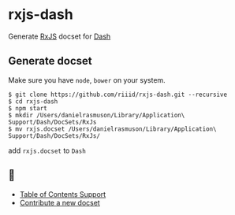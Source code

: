 # rxjs-dash

Generate [RxJS](https://github.com/Reactive-Extensions/RxJS) docset for [Dash](https://kapeli.com/dash)

## Generate docset

Make sure you have `node`, `bower` on your system.

```
$ git clone https://github.com/riiid/rxjs-dash.git --recursive
$ cd rxjs-dash
$ npm start
$ mkdir /Users/danielrasmuson/Library/Application\ Support/Dash/DocSets/RxJs
$ mv rxjs.docset /Users/danielrasmuson/Library/Application\ Support/Dash/DocSets/RxJs/
```

add `rxjs.docset` to `Dash`

## :construction:

* [Table of Contents Support](https://kapeli.com/docsets#tableofcontents)
* [Contribute a new docset](https://github.com/Kapeli/Dash-User-Contributions#contribute-a-new-docset)
